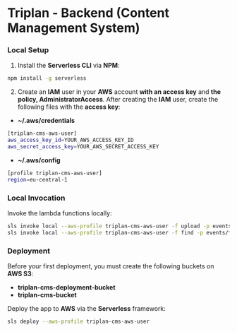 # Triplan - Backend (Content Management System)

### Local Setup

1) Install the **Serverless CLI** via **NPM**:

```bash
npm install -g serverless
```

2) Create an **IAM** user in your **AWS** account **with an access key** and **the policy, AdministratorAccess**. After creating the **IAM** user, create the following files with the **access key**:

- **~/.aws/credentials**
```bash
[triplan-cms-aws-user]
aws_access_key_id=YOUR_AWS_ACCESS_KEY_ID
aws_secret_access_key=YOUR_AWS_SECRET_ACCESS_KEY
```

- **~/.aws/config**
```bash
[profile triplan-cms-aws-user]
region=eu-central-1
```

### Local Invocation

Invoke the lambda functions locally:

```bash
sls invoke local --aws-profile triplan-cms-aws-user -f upload -p events/upload_image.json
sls invoke local --aws-profile triplan-cms-aws-user -f find -p events/find_images.json
```

### Deployment

Before your first deployment, you must create the following buckets on **AWS S3**:

- **triplan-cms-deployment-bucket**
- **triplan-cms-bucket**

Deploy the app to **AWS** via the **Serverless** framework:

```bash
sls deploy --aws-profile triplan-cms-aws-user
```

